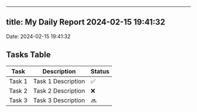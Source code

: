 
---
title: My Daily Report 2024-02-15 19:41:32
---

Date: 2024-02-15 19:41:32

## Tasks Table

| Task | Description | Status |
|------|-------------|--------|
| Task 1 | Task 1 Description | ✅ |
| Task 2 | Task 2 Description | ❌ |
| Task 3 | Task 3 Description | 🔜 |
